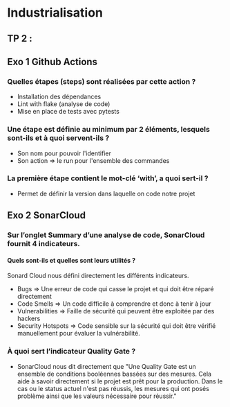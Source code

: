 # Industrialisation

## TP 2 :

## Exo 1 Github Actions

### Quelles étapes (steps) sont réalisées par cette action ?

- Installation des dépendances
- Lint with flake (analyse de code)
- Mise en place de tests avec pytests

### Une étape est définie au minimum par 2 éléments, lesquels sont-ils et à quoi servent-ils ?

- Son nom pour pouvoir l'identifier
- Son action => le run pour l'ensemble des commandes

### La première étape contient le mot-clé ‘with’, a quoi sert-il ?

- Permet de définir la version dans laquelle on code notre projet

## Exo 2 SonarCloud

### Sur l’onglet Summary d’une analyse de code, SonarCloud fournit 4 indicateurs.

#### Quels sont-ils et quelles sont leurs utilités ?

Sonard Cloud nous défini directement les différents indicateurs.

- Bugs => Une erreur de code qui casse le projet et qui doit être réparé directement
- Code Smells => Un code difficile à comprendre et donc à tenir à jour
- Vulnerabilities => Faille de sécurité qui peuvent être exploitée par des hackers
- Security Hotspots => Code sensible sur la sécurité qui doit être vérifié manuellement pour évaluer la vulnérabilité.

### À quoi sert l’indicateur Quality Gate ?

- SonarCloud nous dit directement que "Une Quality Gate est un ensemble de conditions booléennes bassées sur des mesures. Cela aide à savoir directement si le projet est prêt pour la production. Dans le cas ou le status actuel n'est pas réussis, les mesures qui ont posés problème ainsi que les valeurs nécessaire pour réussir."
